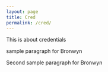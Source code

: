 ```yaml
---
layout: page
title: Cred
permalink: /cred/
---
```


This is about credentials

<p> sample paragraph for Bronwyn </p>
<p> Second sample paragraph for Bronwyn </p>
